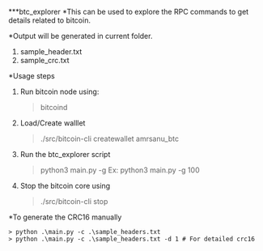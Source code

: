 *\*\*btc_explorer
*This can be used to explore the RPC commands to get details related to bitcoin.

\*Output will be generated in current folder.

1. sample_header.txt
2. sample_crc.txt

\*Usage steps

1.  Run bitcoin node using:
    > bitcoind
2.  Load/Create walllet
    > ./src/bitcoin-cli createwallet amrsanu_btc
3.  Run the btc_explorer script
    > python3 main.py -g <number of block headers to generate>
        Ex: python3 main.py -g 100
4.  Stop the bitcoin core using
    > ./src/bitcoin-cli stop

\*To generate the CRC16 manually

    > python .\main.py -c .\sample_headers.txt
    > python .\main.py -c .\sample_headers.txt -d 1 # For detailed crc16
